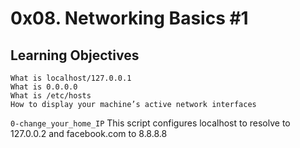 # 0x08. Networking Basics #1

## Learning Objectives

    What is localhost/127.0.0.1
    What is 0.0.0.0
    What is /etc/hosts
    How to display your machine’s active network interfaces

`0-change_your_home_IP` This script configures localhost to resolve to 
127.0.0.2 and facebook.com to 8.8.8.8



